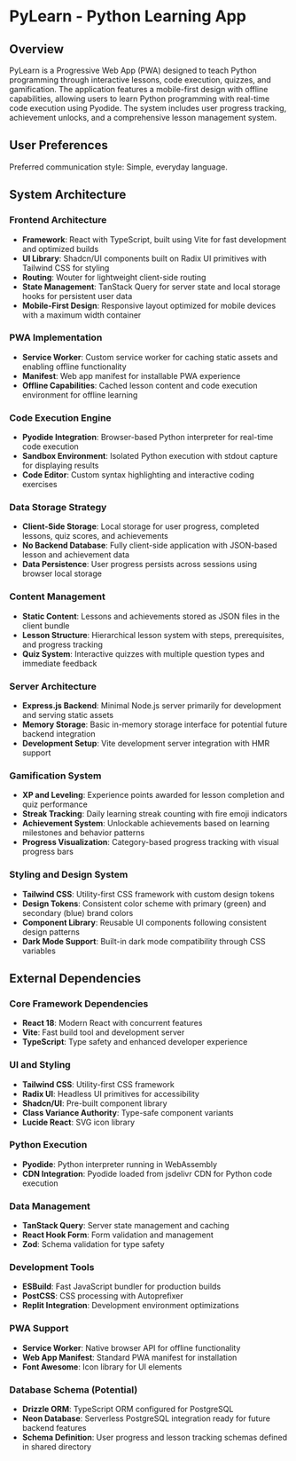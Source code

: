 # PyLearn - Python Learning App

## Overview

PyLearn is a Progressive Web App (PWA) designed to teach Python programming through interactive lessons, code execution, quizzes, and gamification. The application features a mobile-first design with offline capabilities, allowing users to learn Python programming with real-time code execution using Pyodide. The system includes user progress tracking, achievement unlocks, and a comprehensive lesson management system.

## User Preferences

Preferred communication style: Simple, everyday language.

## System Architecture

### Frontend Architecture
- **Framework**: React with TypeScript, built using Vite for fast development and optimized builds
- **UI Library**: Shadcn/UI components built on Radix UI primitives with Tailwind CSS for styling
- **Routing**: Wouter for lightweight client-side routing
- **State Management**: TanStack Query for server state and local storage hooks for persistent user data
- **Mobile-First Design**: Responsive layout optimized for mobile devices with a maximum width container

### PWA Implementation
- **Service Worker**: Custom service worker for caching static assets and enabling offline functionality
- **Manifest**: Web app manifest for installable PWA experience
- **Offline Capabilities**: Cached lesson content and code execution environment for offline learning

### Code Execution Engine
- **Pyodide Integration**: Browser-based Python interpreter for real-time code execution
- **Sandbox Environment**: Isolated Python execution with stdout capture for displaying results
- **Code Editor**: Custom syntax highlighting and interactive coding exercises

### Data Storage Strategy
- **Client-Side Storage**: Local storage for user progress, completed lessons, quiz scores, and achievements
- **No Backend Database**: Fully client-side application with JSON-based lesson and achievement data
- **Data Persistence**: User progress persists across sessions using browser local storage

### Content Management
- **Static Content**: Lessons and achievements stored as JSON files in the client bundle
- **Lesson Structure**: Hierarchical lesson system with steps, prerequisites, and progress tracking
- **Quiz System**: Interactive quizzes with multiple question types and immediate feedback

### Server Architecture
- **Express.js Backend**: Minimal Node.js server primarily for development and serving static assets
- **Memory Storage**: Basic in-memory storage interface for potential future backend integration
- **Development Setup**: Vite development server integration with HMR support

### Gamification System
- **XP and Leveling**: Experience points awarded for lesson completion and quiz performance
- **Streak Tracking**: Daily learning streak counting with fire emoji indicators
- **Achievement System**: Unlockable achievements based on learning milestones and behavior patterns
- **Progress Visualization**: Category-based progress tracking with visual progress bars

### Styling and Design System
- **Tailwind CSS**: Utility-first CSS framework with custom design tokens
- **Design Tokens**: Consistent color scheme with primary (green) and secondary (blue) brand colors
- **Component Library**: Reusable UI components following consistent design patterns
- **Dark Mode Support**: Built-in dark mode compatibility through CSS variables

## External Dependencies

### Core Framework Dependencies
- **React 18**: Modern React with concurrent features
- **Vite**: Fast build tool and development server
- **TypeScript**: Type safety and enhanced developer experience

### UI and Styling
- **Tailwind CSS**: Utility-first CSS framework
- **Radix UI**: Headless UI primitives for accessibility
- **Shadcn/UI**: Pre-built component library
- **Class Variance Authority**: Type-safe component variants
- **Lucide React**: SVG icon library

### Python Execution
- **Pyodide**: Python interpreter running in WebAssembly
- **CDN Integration**: Pyodide loaded from jsdelivr CDN for Python code execution

### Data Management
- **TanStack Query**: Server state management and caching
- **React Hook Form**: Form validation and management
- **Zod**: Schema validation for type safety

### Development Tools
- **ESBuild**: Fast JavaScript bundler for production builds
- **PostCSS**: CSS processing with Autoprefixer
- **Replit Integration**: Development environment optimizations

### PWA Support
- **Service Worker**: Native browser API for offline functionality
- **Web App Manifest**: Standard PWA manifest for installation
- **Font Awesome**: Icon library for UI elements

### Database Schema (Potential)
- **Drizzle ORM**: TypeScript ORM configured for PostgreSQL
- **Neon Database**: Serverless PostgreSQL integration ready for future backend features
- **Schema Definition**: User progress and lesson tracking schemas defined in shared directory